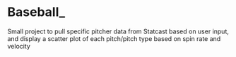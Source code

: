 # Baseball_

Small project to pull specific pitcher data from Statcast based on user input, and display a scatter plot of each pitch/pitch type based on spin rate and velocity
